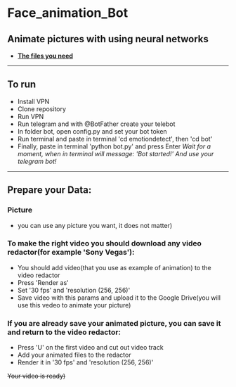 # Face_animation_Bot
## Animate pictures with using neural networks
- **[The files you need](https://yadi.sk/d/5gphgE6tAMFnzw)**
____
## To run
- Install VPN
- Clone repository
- Run VPN
- Run telegram and with @BotFather create your telebot
- In folder bot, open config.py and set your bot token
- Run terminal and paste in terminal 'cd emotiondetect', then 'cd bot'
- Finally, paste in terminal 'python bot.py' and press Enter
*Wait for a moment, when in terminal will message: 'Bot started!' And use your telegram bot!*
____

## Prepare your Data:

### Picture
 - you can use any picture you want, it does not matter)

### **To make the right video you should download any video redactor(for example 'Sony Vegas'):**

 - You should add video(that you use as example of animation) to the video redactor
 - Press 'Render as' 
 - Set '30 fps' and 'resolution (256, 256)'
 - Save video with this params and upload it to the Google Drive(you will use this vedeo to animate your picture)
  
### **If you are already save your animated picture, you can save it and return to the video redactor:**
  - Press 'U' on the first video and cut out video track
  - Add your animated files to the redactor
  - Render it in '30 fps' and 'resolution (256, 256)' 

~~Your video is ready)~~
   
